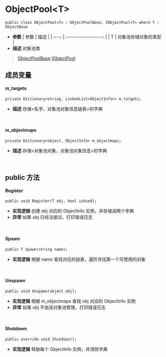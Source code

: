 # ObjectPool\<T\>
```
public class ObjectPool<T> : ObjectPoolBase, IObjectPool<T> where T : ObjectBase
```
- **参数**
    | 参数  |         描述         |
    | :---: | :------------------: |
    |   T   | 对象池存储对象的类型 |
- **描述**
    对象池类
> [ObjectPoolBase](./ObjectPoolBase.md)
> [IObjectPool](./IObjectPool.md)

## 成员变量
#### m_targets
```
private Dictionary<string, LinkedList<ObjectInfo>> m_targets;
```
- **描述**
    存储<名字，对象池对象信息链表>的字典
<br>

#### m_objectmaps
```
private Dictionary<object, ObjectInfo> m_objectmaps;
```
- **描述**
    存储<对象池对象，对象池对象信息>的字典
<br>

## public 方法
#### Register
```
public void Register(T obj, bool isUsed);
```
- **实现逻辑**
    创建 obj 对应的 ObjectInfo 实例，并存储进两个字典
- **异常**
    如果 obj 已经注册过，打印错误日志
<br>

#### Spawn
```
public T Spawn(string name);
```
- **实现逻辑**
    根据 name 查找对应的链表，遍历寻找第一个可使用的对象
<br>

#### Unspawn
```
public void Unspawn(object obj);
```
- **实现逻辑**
    根据 m_objectmaps 查找 obj 对应的 ObjectInfo 实例
- **异常**
    如果 obj 不由该对象池管理，打印错误日志
<br>

#### Shutdown
```
public override void Shutdown();
```
- **实现逻辑**
    释放每个 ObjectInfo 实例，并清除字典
<br>